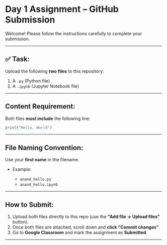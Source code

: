 # Day 1 Assignment – GitHub Submission

Welcome! Please follow the instructions carefully to complete your submission.

---

## ✅ Task:

Upload the following **two files** to this repository:

1. A `.py` (Python file)
2. A `.ipynb` (Jupyter Notebook file)

---

## Content Requirement:

Both files **must include** the following line:

```python
print("Hello, World")
````

---

## File Naming Convention:

Use your **first name** in the filename.

* Example:

  * `anand_hello.py`
  * `anand_hello.ipynb`

---

## How to Submit:

1. Upload both files directly to this repo (use the **"Add file → Upload files"** button).
2. Once both files are attached, scroll down and **click "Commit changes"**.
3. Go to **Google Classroom** and mark the assignment as **Submitted**.

---
